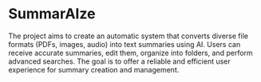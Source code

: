 # SummarAIze
The project aims to create an automatic system that converts diverse file formats (PDFs, images, audio) into text summaries using AI. Users can receive accurate summaries, edit them, organize into folders, and perform advanced searches. The goal is to offer a reliable and efficient user experience for summary creation and management.
